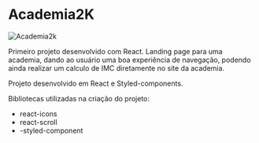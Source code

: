 # Academia2K
![Academia2k](https://github.com/KetsonKersen/academia2k/assets/127996989/cb508a66-d21b-4c41-9caa-42009250722b)

Primeiro projeto desenvolvido com React.
Landing page para uma academia, dando ao usuário uma boa experiência de navegação, podendo ainda realizar um calculo de IMC diretamente no site da academia.

Projeto desenvolvido em React e Styled-components.

Bibliotecas utilizadas na criação do projeto:
- react-icons
- react-scroll
- -styled-component
